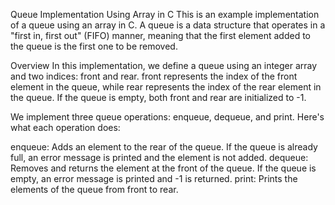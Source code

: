 Queue Implementation Using Array in C
This is an example implementation of a queue using an array in C. A queue is a data structure that operates in a "first in, first out" (FIFO) manner, meaning that the first element added to the queue is the first one to be removed.

Overview
In this implementation, we define a queue using an integer array and two indices: front and rear. front represents the index of the front element in the queue, while rear represents the index of the rear element in the queue. If the queue is empty, both front and rear are initialized to -1.

We implement three queue operations: enqueue, dequeue, and print. Here's what each operation does:

enqueue: Adds an element to the rear of the queue. If the queue is already full, an error message is printed and the element is not added.
dequeue: Removes and returns the element at the front of the queue. If the queue is empty, an error message is printed and -1 is returned.
print: Prints the elements of the queue from front to rear.
